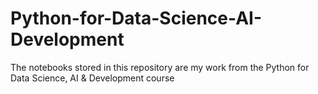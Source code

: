 # Python-for-Data-Science-AI-Development
The notebooks stored in this repository are my work from the Python for Data Science, AI & Development course
